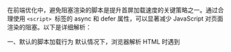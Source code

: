
在前端优化中，避免阻塞渲染的脚本是提升首屏加载速度的关键策略之一。通过合理使用 `<script> `标签的 async 和 defer 属性，可以显著减少 JavaScript 对页面渲染的阻塞。以下是详细解析：

一、默认的脚本加载行为
默认情况下，浏览器解析 HTML 时遇到 <script> 标签会立即停止解析（即 阻塞 DOM 构建），并执行以下操作：
1.下载脚本：从服务器获取脚本文件。
2.执行脚本：立即执行下载的脚本。
3.恢复解析：脚本执行完成后，继续解析后续 HTML。

这种行为会导致：
1.页面渲染延迟：用户需要等待脚本下载和执行完成后才能看到内容。
2.首屏时间（FCP/LCP）变长：尤其当脚本体积大或网络较慢时，影响更明显。


二、async 与 defer 的作用
通过 async 和 defer 属性，可以改变脚本的加载和执行行为，从而减少阻塞：

1.async（异步脚本）
- 行为：
  - 异步下载脚本，不阻塞 HTML 解析。
  - 脚本下载完成后立即执行（可能在 HTML 解析完成前或完成后）。
  - 多个 async 脚本的执行顺序不确定（先下载完的先执行）。

- 适用场景：
  - 独立脚本，不依赖其他脚本或 DOM。
  - 如：统计代码（Analytics）、广告脚本等。

- 示例：
```html
<script async src="analytics.js"></script>
```

2.defer（延迟脚本）
- 行为：
  - 异步下载脚本，不阻塞 HTML 解析。
  - 脚本下载完成后等待 HTML 解析完成，再按顺序执行。
  - 多个 defer 脚本按文档顺序执行。

- 适用场景：
  - 依赖 DOM 或其他脚本的代码。
  - 如：初始化页面逻辑的脚本、第三方库（需保证执行顺序）。

- 示例：
```html
<script defer src="vendor.js"></script>
<script defer src="app.js"></script>  <!-- 确保 vendor.js 先执行 -->
```

三、对比与执行时机
属性	  下载行为	        执行时机	                执行顺序	          是否阻塞渲染
无属性	立即下载并阻塞解析	下载完成后立即执行	        文档顺序	是
async	 异步下载，不阻塞解析	下载完成后立即执行	        不确定（谁先下载完谁先执行）	可能阻塞（若执行时间长）
defer	 异步下载，不阻塞解析	HTML 解析完成后，按文档顺序执行	文档顺序	            否

- 关键时间点示意图
HTML 解析开始
│
├── 遇到普通 <script>       → 阻塞解析，下载并执行 → 恢复解析
│
├── 遇到 <script async>     → 异步下载，下载完成后立即执行（可能中断解析）
│
├── 遇到 <script defer>     → 异步下载，延迟到 HTML 解析完成后执行
│
└── HTML 解析完成 → 触发 DOMContentLoaded 事件 → 执行所有 defer 脚本 → 触发 load 事件

四、最佳实践与注意事项
1.优先使用 defer：
  - 适用于大多数需要操作 DOM 或有依赖关系的脚本，确保执行顺序且不阻塞渲染。
2.谨慎使用 async：
  - 仅用于完全独立且无需等待 DOM 或其他脚本的代码（如监控脚本）。
3.内联脚本的优化：
  - 内联脚本（无 src 的 <script>）无法使用 async/defer，建议将其移至页面底部或异步加载。
4.动态脚本加载：
  - 通过 JavaScript 动态创建 <script> 标签并插入 DOM，默认行为类似 async，可手动设置为 defer：

```js
const script = document.createElement('script');
script.src = 'app.js';
script.defer = true; // 设置为 defer 行为
document.head.appendChild(script);
```

5.模块化脚本（ES6 Modules）：
  - 使用 type="module" 的脚本默认具有 defer 行为，但可通过 async 覆盖：
```html
<script type="module" src="app.js"></script>        <!-- 等效于 defer -->
<script type="module" async src="analytics.js"></script> <!-- 等效于 async -->
```

五、实际优化案例
假设页面有以下脚本：
```html
<script src="heavy-library.js"></script> <!-- 大型库，阻塞渲染 -->
<script src="main.js"></script>          <!-- 依赖 heavy-library.js -->
```

- 优化步骤：

1.添加 defer 到所有脚本，确保按顺序执行且不阻塞：
```html
<script defer src="heavy-library.js"></script>
<script defer src="main.js"></script>
```

2.若 heavy-library.js 无需立即执行，可进一步使用 async（需确保无依赖）：

```html
<script async src="heavy-library.js"></script>
<script defer src="main.js"></script> <!-- 需确保 heavy-library.js 已加载 -->
```

六、验证与监控
使用工具验证优化效果：
- Lighthouse：检查“减少阻塞渲染的资源”建议。
- Chrome DevTools → Network 面板：观察脚本加载时序。
- Performance 面板：分析主线程是否被脚本执行阻塞。




































